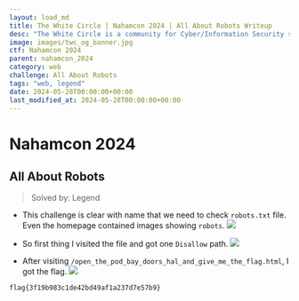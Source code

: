 ```yaml
---
layout: load_md
title: The White Circle | Nahamcon 2024 | All About Robots Writeup
desc: "The White Circle is a community for Cyber/Information Security students, enthusiasts and professionals. You can discuss anything related to Security, share your knowledge with others, get help when you need it and proceed further in your journey with amazing people from all over the world."
image: images/twc_og_banner.jpg
ctf: Nahamcon 2024
parent: nahamcon_2024
category: web
challenge: All About Robots
tags: "web, legend"
date: 2024-05-28T00:00:00+00:00
last_modified_at: 2024-05-28T00:00:00+00:00
---
```


<h1 class="heading card-title white-text">Nahamcon 2024</h1>


## All About Robots
> Solved by: Legend


- This challenge is clear with name that we need to check `robots.txt` file. Even the homepage contained images showing `robots`.
![](https://i.imgur.com/u13IuiO.png)

- So first thing I visited the file and got one `Disallow` path.
![](https://i.imgur.com/laHlqTI.png)

- After visiting `/open_the_pod_bay_doors_hal_and_give_me_the_flag.html`, I got the flag.
![](https://i.imgur.com/oMT5W03.png)

```
flag{3f19b983c1de42bd49af1a237d7e57b9}
```

